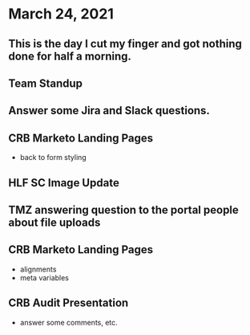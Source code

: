 # March 24, 2021

## This is the day I cut my finger and got nothing done for half a morning.

## Team Standup

## Answer some Jira and Slack questions.

## CRB Marketo Landing Pages
- back to form styling

## HLF SC Image Update

## TMZ answering question to the portal people about file uploads

## CRB Marketo Landing Pages
- alignments
- meta variables

## CRB Audit Presentation
- answer some comments, etc.